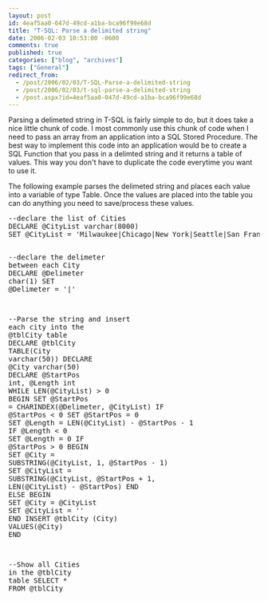 ```yaml
---
layout: post
id: 4eaf5aa0-047d-49cd-a1ba-bca96f99e68d
title: "T-SQL: Parse a delimited string"
date: 2006-02-03 10:53:00 -0600
comments: true
published: true
categories: ["blog", "archives"]
tags: ["General"]
redirect_from: 
  - /post/2006/02/03/T-SQL-Parse-a-delimited-string
  - /post/2006/02/03/t-sql-parse-a-delimited-string
  - /post.aspx?id=4eaf5aa0-047d-49cd-a1ba-bca96f99e68d
---
```

<!-- more -->
<p>Parsing a delimeted string in T-SQL is fairly simple to do, but it does take a nice little chunk of code. I most commonly use this chunk of code when I need to pass an array from an application into a SQL Stored Procedure. The best way to implement this code into an application would be to create a SQL Function that you pass in a delimted string and it returns a table of values. This way you don't have to duplicate the code everytime you want to use it.</p>
<p>The following example parses the delimeted string and places each value into a variable of type Table. Once the values are placed into the table you can do anything you need to save/process these values.</p>
<pre class="csharpcode">--<span class="kwrd">declare</span> the list <span class="kwrd">of</span> Cities
<span class="kwrd">DECLARE</span> @CityList <span class="kwrd">varchar</span>(8000)
<span class="kwrd">SET</span> @CityList = <span class="str">'Milwaukee|Chicago|New York|Seattle|San Francisco'</span>

--<span class="kwrd">declare</span> the delimeter <span class="kwrd">between</span> <span class="kwrd">each</span> City
<span class="kwrd">DECLARE</span> @Delimeter <span class="kwrd">char</span>(1)
<span class="kwrd">SET</span> @Delimeter = <span class="str">'|'</span>

--Parse the string <span class="kwrd">and</span> insert <span class="kwrd">each</span> city <span class="kwrd">into</span> the @tblCity <span class="kwrd">table</span>
<span class="kwrd">DECLARE</span> @tblCity <span class="kwrd">TABLE</span>(City <span class="kwrd">varchar</span>(50))
<span class="kwrd">DECLARE</span> @City <span class="kwrd">varchar</span>(50)
<span class="kwrd">DECLARE</span> @StartPos <span class="kwrd">int</span>, @Length <span class="kwrd">int</span>
<span class="kwrd">WHILE</span> LEN(@CityList) &gt; 0
  <span class="kwrd">BEGIN</span>
    <span class="kwrd">SET</span> @StartPos = CHARINDEX(@Delimeter, @CityList)
    <span class="kwrd">IF</span> @StartPos &lt; 0 <span class="kwrd">SET</span> @StartPos = 0
    <span class="kwrd">SET</span> @Length = LEN(@CityList) - @StartPos - 1
    <span class="kwrd">IF</span> @Length &lt; 0 <span class="kwrd">SET</span> @Length = 0
    <span class="kwrd">IF</span> @StartPos &gt; 0
      <span class="kwrd">BEGIN</span>
        <span class="kwrd">SET</span> @City = <span class="kwrd">SUBSTRING</span>(@CityList, 1, @StartPos - 1)
        <span class="kwrd">SET</span> @CityList = <span class="kwrd">SUBSTRING</span>(@CityList, @StartPos + 1, LEN(@CityList) - @StartPos)
      <span class="kwrd">END</span>
    <span class="kwrd">ELSE</span>
      <span class="kwrd">BEGIN</span>
        <span class="kwrd">SET</span> @City = @CityList
        <span class="kwrd">SET</span> @CityList = <span class="str">''</span>
      <span class="kwrd">END</span>
    INSERT @tblCity (City) <span class="kwrd">VALUES</span>(@City)
<span class="kwrd">END</span>

--Show <span class="kwrd">all</span> Cities <span class="kwrd">in</span> the @tblCity <span class="kwrd">table</span>
<span class="kwrd">SELECT</span> * <span class="kwrd">FROM</span> @tblCity</pre>
<p><!-- .csharpcode, .csharpcode pre { 	font-size: small; 	color: black; 	font-family: consolas, "Courier New", courier, monospace; 	background-color: #ffffff; 	/*white-space: pre;*/ } .csharpcode pre { margin: 0em; } .csharpcode .rem { color: #008000; } .csharpcode .kwrd { color: #0000ff; } .csharpcode .str { color: #006080; } .csharpcode .op { color: #0000c0; } .csharpcode .preproc { color: #cc6633; } .csharpcode .asp { background-color: #ffff00; } .csharpcode .html { color: #800000; } .csharpcode .attr { color: #ff0000; } .csharpcode .alt  { 	background-color: #f4f4f4; 	width: 100%; 	margin: 0em; } .csharpcode .lnum { color: #606060; } --></p>
